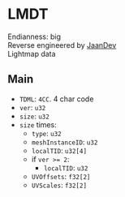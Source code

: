 # LMDT
Endianness: big  
Reverse engineered by [JaanDev](https://github.com/JaanDev)  
Lightmap data

## Main
* `TDML`: `4CC`. 4 char code
* `ver`: `u32`
* `size`: `u32`
* `size` times:
    * `type`: `u32`
    * `meshInstanceID`: `u32`
    * `localTID`: `u32[4]`
    * if `ver >= 2`:
        * `localTID`: `u32`
    * `UVOffsets`: `f32[2]`
    * `UVScales`: `f32[2]`
